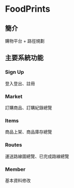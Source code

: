# FoodPrints

## 簡介
購物平台 + 路徑規劃

## 主要系統功能
### Sign Up
登入登出、註冊
### Market
訂購商品、訂購紀錄總覽
### Items
商品上架、商品庫存總覽
### Routes
運送路線圖總覽、已完成路線總覽
### Member
基本資料修改